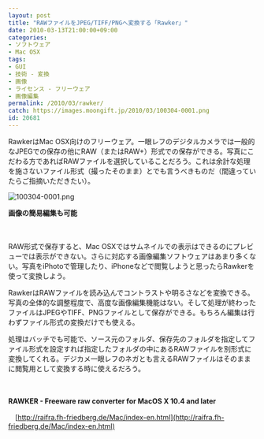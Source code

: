 ```yaml
---
layout: post
title: "RAWファイルをJPEG/TIFF/PNGへ変換する「Rawker」"
date: 2010-03-13T21:00:00+09:00
categories:
- ソフトウェア
- Mac OSX
tags: 
- GUI
- 技術 - 変換
- 画像
- ライセンス - フリーウェア
- 画像編集
permalink: /2010/03/rawker/
catch: https://images.moongift.jp/2010/03/100304-0001.png
id: 20681
---
```

RawkerはMac OSX向けのフリーウェア。一眼レフのデジタルカメラでは一般的なJPEGでの保存の他にRAW（またはRAW+）形式での保存ができる。写真にこだわる方であればRAWファイルを選択していることだろう。これは余計な処理を施さないファイル形式（撮ったそのまま）とでも言うべきものだ（間違っていたらご指摘いただきたい）。

  

![100304-0001.png](https://images.moongift.jp/2010/03/100304-0001.png)  
  
**画像の簡易編集も可能**

  

　

  

RAW形式で保存すると、Mac OSXではサムネイルでの表示はできるのにプレビューでは表示ができない。さらに対応する画像編集ソフトウェアはあまり多くない。写真をiPhotoで管理したり、iPhoneなどで閲覧しようと思ったらRawkerを使って変換しよう。

  
<!--more-->

RawkerはRAWファイルを読み込んでコントラストや明るさなどを変換できる。写真の全体的な調整程度で、高度な画像編集機能はない。そして処理が終わったファイルはJPEGやTIFF、PNGファイルとして保存ができる。もちろん編集は行わずファイル形式の変換だけでも使える。

  

処理はバッチでも可能で、ソース元のフォルダ、保存先のフォルダを指定してファイル形式を設定すれば指定したフォルダの中にあるRAWファイルを別形式に変換してくれる。デジカメ一眼レフのネガとも言えるRAWファイルはそのままに閲覧用として変換する時に使えるだろう。

  

　

  

**RAWKER - Freeware raw converter for MacOS X 10.4 and later**  
  
　[http://raifra.fh-friedberg.de/Mac/index-en.html](http://raifra.fh-friedberg.de/Mac/index-en.html)

  
